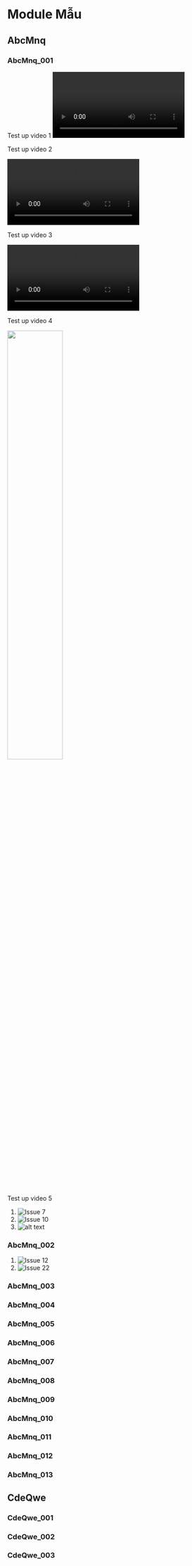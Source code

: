# Module Mẫu

## AbcMnq

### AbcMnq_001

Test up video 1
<video controls src="../Module 6/2025-04-23 05-12-08.mp4" title="Title"></video>

Test up video 2

<video controls src="[../Module 6/2025-04-23 05-12-08.mp4](https://github.com/MonHauVD/Umbrella-hospital-project/blob/32f40f7ec4a72906aae0fa642d83a00d58ae5baf/Minh_chung_System_Test/Module%206/2025-04-23%2005-12-08.mp4)" title="Title"></video>

Test up video 3

<video controls src="https://github.com/MonHauVD/Umbrella-hospital-project/blob/32f40f7ec4a72906aae0fa642d83a00d58ae5baf/Minh_chung_System_Test/Module%206/2025-04-23%2005-12-08.mp4" title="Title"></video>

Test up video 4

[<img src="https://img.youtube.com/vi/<VIDEO ID>/maxresdefault.jpg" width="50%">](https://www.youtube.com/watch?v=dQw4w9WgXcQ)


Test up video 5


1. ![Issue 7](image.png)
2. ![Issue 10](image-1.png)
3. ![alt text](image-4.png)

### AbcMnq_002

1. ![Issue 12](image-2.png)
2. ![Issue 22](image-3.png)

### AbcMnq_003

### AbcMnq_004

### AbcMnq_005

### AbcMnq_006

### AbcMnq_007

### AbcMnq_008

### AbcMnq_009

###  AbcMnq_010

###  AbcMnq_011

###  AbcMnq_012

###  AbcMnq_013


## CdeQwe

### CdeQwe_001

### CdeQwe_002

### CdeQwe_003
